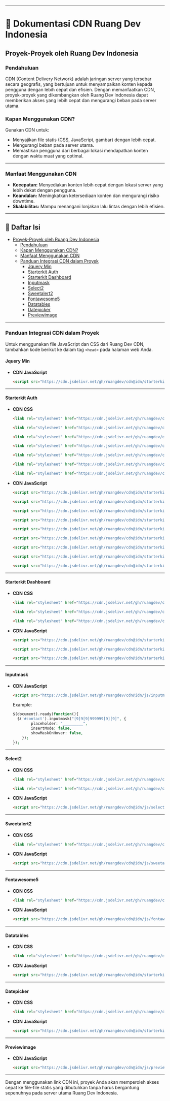 
---

# 📄 **Dokumentasi CDN Ruang Dev Indonesia**
## Proyek-Proyek oleh Ruang Dev Indonesia

### Pendahuluan
CDN (Content Delivery Network) adalah jaringan server yang tersebar secara geografis, yang bertujuan untuk menyampaikan konten kepada pengguna dengan lebih cepat dan efisien. Dengan memanfaatkan CDN, proyek-proyek yang dikembangkan oleh Ruang Dev Indonesia dapat memberikan akses yang lebih cepat dan mengurangi beban pada server utama.

### **Kapan Menggunakan CDN?**

Gunakan CDN untuk:
- Menyajikan file statis (CSS, JavaScript, gambar) dengan lebih cepat.
- Mengurangi beban pada server utama.
- Memastikan pengguna dari berbagai lokasi mendapatkan konten dengan waktu muat yang optimal.

---

### Manfaat Menggunakan CDN
- **Kecepatan:** Menyediakan konten lebih cepat dengan lokasi server yang lebih dekat dengan pengguna.
- **Keandalan:** Meningkatkan ketersediaan konten dan mengurangi risiko downtime.
- **Skalabilitas:** Mampu menangani lonjakan lalu lintas dengan lebih efisien.

---
## 📄 **Daftar Isi**

- [Proyek-Proyek oleh Ruang Dev Indonesia](#proyek-proyek-oleh-ruang-dev-indonesia)
  - [Pendahuluan](#pendahuluan)
  - [Kapan Menggunakan CDN?](#kapan-menggunakan-cdn)
  - [Manfaat Menggunakan CDN](#manfaat-menggunakan-cdn)
  - [Panduan Integrasi CDN dalam Proyek](#panduan-integrasi-cdn-dalam-proyek)
    - [Jquery Min](#jquery-min)
    - [Starterkit Auth](#starterkit-auth)
    - [Starterkit Dashboard](#starterkit-dashboard)
    - [Inputmask](#inputmask)
    - [Select2](#select2)
    - [Sweetalert2](#sweetalert2)
    - [Fontawesome5](#fontawesome5)
    - [Datatables](#datatables)
    - [Datepicker](#datepicker)
    - [Previewimage](#previewimage)

---
### Panduan Integrasi CDN dalam Proyek
Untuk menggunakan file JavaScript dan CSS dari Ruang Dev CDN, tambahkan kode berikut ke dalam tag `<head>` pada halaman web Anda.

#### Jquery Min
- **CDN JavaScript**
  ```html
  <script src="https://cdn.jsdelivr.net/gh/ruangdev/cdn@idn/starterkit/datatables/js/jquery.min.js" integrity="sha512-894YE6QWD5I59HgZOGReFYm4dnWc1Qt5NtvYSaNcOP+u1T9qYdvdihz0PPSiiqn/+/3e7Jo4EaG7TubfWGUrMQ==" crossorigin="anonymous"></script>
  ```

---

#### Starterkit Auth
- **CDN CSS**
  ```html
  <link rel="stylesheet" href="https://cdn.jsdelivr.net/gh/ruangdev/cdn@idn/starterkit/auth/css/boxicons.css" integrity="sha512-dMNYt8oyGcGMYootKGiAdkrDyYgyWNGgTRtU7nmwebJOek7suG5gt2HxxAAD72nEqVf8vPVsBfVUUPslRIna2A==" crossorigin="anonymous">
  ```
  ```html
  <link rel="stylesheet" href="https://cdn.jsdelivr.net/gh/ruangdev/cdn@idn/starterkit/auth/css/core.css" integrity="sha512-pnYsRB7mKLuwgeRjM6d27ImCoFfcmO0VuXC9JW3gxWTwaYWy4uqYqEbqUZD5HFAaUks/qMMcDjNKLbGFU01X+g==" crossorigin="anonymous">
  ```
  ```html
  <link rel="stylesheet" href="https://cdn.jsdelivr.net/gh/ruangdev/cdn@idn/starterkit/auth/css/demo.css" integrity="sha512-jR/omOlI/7L6vHxzVV9fJiHYheixqNwDxH777Qxq9fD34UC8yn21E5P0CrIeAjAxMPQ3jNFrr07GdKH8Keq8QA==" crossorigin="anonymous">
  ```
  ```html
  <link rel="stylesheet" href="https://cdn.jsdelivr.net/gh/ruangdev/cdn@idn/starterkit/auth/css/page-login.css" integrity="sha512-h39A68ukqSYSQQmhjQrmSKNfWDirJOdTYGkR5UyxopJ7w7d4QZ9P8j5jfUAxClfWcpHs88cELWYWxOZrkTvrfQ==" crossorigin="anonymous">
  ```
  ```html
  <link rel="stylesheet" href="https://cdn.jsdelivr.net/gh/ruangdev/cdn@idn/starterkit/auth/css/perfect-scrollbar.css" integrity="sha512-1f/eQrQ/g+/r86r3S0s///7uEUyKzP1vrwOJh1P+ncqZzEiYCVsedkr7Q2gFybD90NPG2Gvl7H1hvWMBsF6rAw==" crossorigin="anonymous">
  ```
  ```html
  <link rel="stylesheet" href="https://cdn.jsdelivr.net/gh/ruangdev/cdn@idn/starterkit/auth/css/theme-default.css" integrity="sha512-B5NVktYE2EFdcAxg8H7jyIxKQMzNHk7BP0iUy86wPF3Tb/jw9C4iTEpdtGmj0lFxCAjs1+dDEM1pgdSE34beKw==" crossorigin="anonymous">
  ```
  ```html
  <link rel="stylesheet" href="https://cdn.jsdelivr.net/gh/ruangdev/cdn@idn/starterkit/auth/css/page-auth.css" integrity="sha512-GHAL9AzkSO8iwPLfzO0xqGp/XCptlFXJbro6Zb0oZAoySOJzDlwntxraz3Xl3mcKcFFLVvjoXjEXFfPmP97N8w==" crossorigin="anonymous">
  ```
- **CDN JavaScript**
  ```html
  <script src="https://cdn.jsdelivr.net/gh/ruangdev/cdn@idn/starterkit/auth/js/bootstrap.js" integrity="sha512-58Skp5/Lc9Va7aGH+XP5R+Qm4Yt8qI7kURnSsf2fgSTKhonm30qBb4VkZgfxuE2YVgtOK/16b+hLiGbG8/UWlQ==" crossorigin="anonymous"></script>
  ```
  ```html
  <script src="https://cdn.jsdelivr.net/gh/ruangdev/cdn@idn/starterkit/auth/js/captcha.js" integrity="sha512-MvssGXK93T69xsmRFlw+Zrq2f5sbV+3u19+JWWMlUh8r4qTgCw7n/IeU6VxWf93P9cyNJJ9CgRPMJlIkSt3odQ==" crossorigin="anonymous"></script>
  ```
  ```html
  <script src="https://cdn.jsdelivr.net/gh/ruangdev/cdn@idn/starterkit/auth/js/config.js" integrity="sha512-8V7NXvBBbl1Ry3wSibDR65p/HfaHuu1ZsQ+9Z6fl1UshAdo65dFIPJakOWYA7NCExLA1PluSvi5oEmNE/AyA+A==" crossorigin="anonymous"></script>
  ```
  ```html
  <script src="https://cdn.jsdelivr.net/gh/ruangdev/cdn@idn/starterkit/auth/js/jquery.js" integrity="sha512-89uTEAAU9s+AG9aSjIDwlNDbSSymNSmsaO8bm08gZjZgo/Kq9HjsvGZGICnjNGooW2/9RVfd2Tvn59L3A9vhOw==" crossorigin="anonymous"></script>
  ```
  ```html
  <script src="https://cdn.jsdelivr.net/gh/ruangdev/cdn@idn/starterkit/auth/js/main.js" integrity="sha512-U98ojlsH4ICl8hdwi/F7XsTW0ugRMZNCGkyI+h9rYCbq2Dt9jDESjVhMWbKspcB8GIzF2zcSxSDu2t7rsff0Dw==" crossorigin="anonymous"></script>
  ```
  ```html
  <script src="https://cdn.jsdelivr.net/gh/ruangdev/cdn@idn/starterkit/auth/js/menu.js" integrity="sha512-0p64shxcXiIUhcuutdNTXzGl3f2tfW/Hh5GzKdXvNa+ld4GKf/YcAaSw3SpiCdpRYwMYt+9Mra7CWHK22jPSkg==" crossorigin="anonymous"></script>
  ```
  ```html
  <script src="https://cdn.jsdelivr.net/gh/ruangdev/cdn@idn/starterkit/auth/js/password.js" integrity="sha512-G7zXQdyJ2a3/xfUAc2hDs4Bu6jJwX3HKe5/+RUO72tQaTA6DNYRMxeAHjh9u8V1Ht69H2LkuD0j6lyR+I+vYyQ==" crossorigin="anonymous"></script>
  ```
  ```html
  <script src="https://cdn.jsdelivr.net/gh/ruangdev/cdn@idn/starterkit/auth/js/perfect-scrollbar.js" integrity="sha512-1G7EgZJK+gzxZghsEH/0MhkzHjbivPQWQjlNlQr6yg3MHruSAv3NUqgq08iXvMUTUaIqjsmeXNWXoM9qOYcICQ==" crossorigin="anonymous"></script>
  ```
  ```html
  <script src="https://cdn.jsdelivr.net/gh/ruangdev/cdn@idn/starterkit/auth/js/popper.js" integrity="sha512-YlaDiPEzSotPTerG8gJwnEkN44q4y2YgUvPj1+8w5kRIzr4IE5C4DoWE7IdLsMa0X8kNUoJjo+BwEooCOrHXWQ==" crossorigin="anonymous"></script>
  ```
---

#### Starterkit Dashboard
- **CDN CSS**
  ```html
  <link rel="stylesheet" href="https://cdn.jsdelivr.net/gh/ruangdev/cdn@idn/starterkit/dashboard/css/app-dark.css" integrity="sha512-BRNEkrBpsrKyIreKg/2pVeWgRy/8UmLWcLEVJ8IzlF4J++xljjERdRtbv73mCq8rGpouJQGl7/f6ActRVbTi+Q==" crossorigin="anonymous">
  ```
  ```html
  <link rel="stylesheet" href="https://cdn.jsdelivr.net/gh/ruangdev/cdn@idn/starterkit/dashboard/css/app.css" integrity="sha512-tDo30oUmCj9tnLTo4pOh7G5nwADM0jnv2EFKRxUZzwnOUagtpYiXD5UCd9Pmr8dEMgZdb7bbeZps7JWNrvMlCA==" crossorigin="anonymous">
  ```
  ```html
  <link rel="stylesheet" href="https://cdn.jsdelivr.net/gh/ruangdev/cdn@idn/starterkit/dashboard/css/toastify.css" integrity="sha512-tA+z1mt8+hiZE9CgG95WPtakY4JPkTaYgIcM1Wyq/VCdKDttHhnJoIDRC9/eWo8mbK2MmIDcDeUBfIfI1J8nWA==" crossorigin="anonymous">
  ```
- **CDN JavaScript**
  ```html
  <script src="https://cdn.jsdelivr.net/gh/ruangdev/cdn@idn/starterkit/dashboard/js/app.js" integrity="sha512-Yc/Abj16qIEm1T+95RzrYX0zECoUQAatWcK2Hw+OGQ4UAymq4LPDclNrg7JeIrIggzjTT6ZASjF5Ttd20H2tBw==" crossorigin="anonymous"></script>
  ```
  ```html
  <script src="https://cdn.jsdelivr.net/gh/ruangdev/cdn@idn/starterkit/dashboard/js/bootstrap.js" integrity="sha512-GTXxDPa3h1BC/V1Xn/dkn8wBsmR9xz8l83o3UxutVGFwr+MnPXxv4ZIuw+oCaEAW/W1SzcKzkm6oxzYdaC7axQ==" crossorigin="anonymous"></script>
  ```
  ```html
  <script src="https://cdn.jsdelivr.net/gh/ruangdev/cdn@idn/starterkit/dashboard/js/toastify.js" integrity="sha512-ZHzbWDQKpcZxIT9l5KhcnwQTidZFzwK/c7gpUUsFvGjEsxPusdUCyFxjjpc7e/Wj7vLhfMujNx7COwOmzbn+2w==" crossorigin="anonymous"></script>
  ```
---

#### Inputmask
- **CDN JavaScript**
  ```html
  <script src="https://cdn.jsdelivr.net/gh/ruangdev/cdn@idn/js/inputmask/jquery.inputmask.min.js" integrity="sha512-jTgBq4+dMYh73dquskmUFEgMY5mptcbqSw2rmhOZZSJjZbD2wMt0H5nhqWtleVkyBEjmzid5nyERPSNBafG4GQ==" crossorigin="anonymous"></script>
  ```
  Example:
  ```php
  $(document).ready(function(){
    $('#contact').inputmask("[9]9[9]999999[9][9]", {
          placeholder: "_________",
          insertMode: false,
          showMaskOnHover: false,
      });
  });
  ```

---

#### Select2
- **CDN CSS**
  ```html
  <link rel="stylesheet" href="https://cdn.jsdelivr.net/gh/ruangdev/cdn@idn/css/select2/select2-bootstrap-5-theme.min.css" integrity="sha512-z/90a5SWiu4MWVelb5+ny7sAayYUfMmdXKEAbpj27PfdkamNdyI3hcjxPxkOPbrXoKIm7r9V2mElt5f1OtVhqA==" crossorigin="anonymous">
  ```
  ```html
  <link rel="stylesheet" href="https://cdn.jsdelivr.net/gh/ruangdev/cdn@idn/css/select2/select2.min.css" integrity="sha512-aD9ophpFQ61nFZP6hXYu4Q/b/USW7rpLCQLX6Bi0WJHXNO7Js/fUENpBQf/+P4NtpzNX0jSgR5zVvPOJp+W2Kg==" crossorigin="anonymous">
  ```
- **CDN JavaScript**
  ```html
  <script src="https://cdn.jsdelivr.net/gh/ruangdev/cdn@idn/js/select2/select2.min.js" integrity="sha512-4MvcHwcbqXKUHB6Lx3Zb5CEAVoE9u84qN+ZSMM6s7z8IeJriExrV3ND5zRze9mxNlABJ6k864P/Vl8m0Sd3DtQ==" crossorigin="anonymous"></script>
  ```

---

#### Sweetalert2
- **CDN CSS**
  ```html
  <link rel="stylesheet" href="https://cdn.jsdelivr.net/gh/ruangdev/cdn@idn/css/sweetalert2/sweetalert2.min.css" integrity="sha512-Xxs33QtURTKyRJi+DQ7EKwWzxpDlLSqjC7VYwbdWW9zdhrewgsHoim8DclqjqMlsMeiqgAi51+zuamxdEP2v1Q==" crossorigin="anonymous">
  ```
- **CDN JavaScript**
  ```html
  <script src="https://cdn.jsdelivr.net/gh/ruangdev/cdn@idn/js/sweetalert2/sweetalert2.js" integrity="sha512-tWKcNRzXNTybB8ca0NSEyHlUl1mXPL/2xFjiUkUBGmJTRnAstcmyXtmv81vEennKVkH/FDDIH5l2+Jo0p1FObg==" crossorigin="anonymous"></script>
  ```

---

#### Fontawesome5
- **CDN CSS**
  ```html
  <link rel="stylesheet" href="https://cdn.jsdelivr.net/gh/ruangdev/cdn@idn/css/fontawesome5/font-awesome5-all.min.css" integrity="sha512-1ycn6IcaQQ40/MKBW2W4Rhis/DbILU74C1vSrLJxCq57o941Ym01SwNsOMqvEBFlcgUa6xLiPY/NS5R+E6ztJQ==" crossorigin="anonymous">
  ```
- **CDN JavaScript**
  ```html
  <script src="https://cdn.jsdelivr.net/gh/ruangdev/cdn@idn/js/fontawesome5/font-awesome5-all.min.js" integrity="sha512-Tn2m0TIpgVyTzzvmxLNuqbSJH3JP8jm+Cy3hvHrW7ndTDcJ1w5mBiksqDBb8GpE2ksktFvDB/ykZ0mDpsZj20w==" crossorigin="anonymous"></script>
  ```

---
#### Datatables
- **CDN CSS**
  ```html
  <link rel="stylesheet" href="https://cdn.jsdelivr.net/gh/ruangdev/cdn@idn/starterkit/datatables/css/dataTables.bootstrap5.min.css" integrity="sha512-DYpTY0Ub8eZR1nPIgYG0eNVCWim5dFXr834XUOfrVw/5NNRUrPMl8mpNyHvt+CUjG3TyfV898AYXg9eOS+ekmw==" crossorigin="anonymous">
  ```
- **CDN JavaScript**
  ```html
  <script src="https://cdn.jsdelivr.net/gh/ruangdev/cdn@idn/starterkit/datatables/js/datatables.min.js" integrity="sha512-4qmoJLDdNz51vzA75oiktlu1NkJgOJKkDDCrSyg3joGHi8W0YR6jqlivtTwql84y7Q0wjbQtZMe2obI7pQ+vjQ==" crossorigin="anonymous"></script>
  ```

---
#### Datepicker
- **CDN CSS**
  ```html
  <link rel="stylesheet" href="https://cdn.jsdelivr.net/gh/ruangdev/cdn@idn/starterkit/datepicker/css/datepicker.css" integrity="sha512-n/98Hzv7vnNVN8bL5s+hajql1X8LVhS/kPJIMxpXinGzcIVcM+SKTG54IKnRVz8vPIJmWWtyRyP3p4aK3vLiZw==" crossorigin="anonymous">
  ```
- **CDN JavaScript**
  ```html
  <script src="https://cdn.jsdelivr.net/gh/ruangdev/cdn@idn/starterkit/datepicker/js/datepicker.js" integrity="sha512-zTadvlTFbfS8sBJpRcCpwz5NobiDyGe3Tm39xRlDjHCitm1gKu0ciMq24Zl+BGX2oLqtK5sfKUprFNdRHVgWNA==" crossorigin="anonymous"></script>
  ```

---
#### Previewimage
- **CDN JavaScript**
  ```html
  <script src="https://cdn.jsdelivr.net/gh/ruangdev/cdn@idn/js/previewimage/img.preview.js" integrity="sha512-v4yg0eAx7DcsPFGDPc2LxS0EIriB4v6QWPMDTRlKhxBvnYAbmuRMhTr9PrcsdaxvbtRA3J3XLRCuDiZZagdbTg==" crossorigin="anonymous"></script>
  ```

---
Dengan menggunakan link CDN ini, proyek Anda akan memperoleh akses cepat ke file-file statis yang dibutuhkan tanpa harus bergantung sepenuhnya pada server utama Ruang Dev Indonesia.